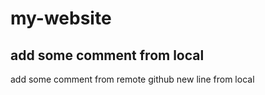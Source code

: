 # my-website

## add some comment from local
add some comment from remote github
new line from local